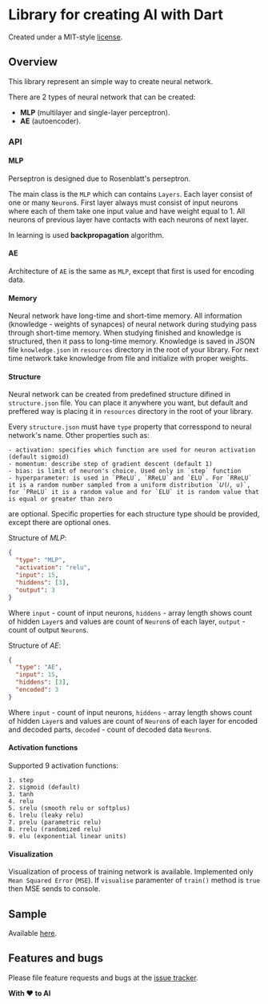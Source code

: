 # Library for creating AI with Dart

Created under a MIT-style
[license](https://github.com/YevhenKap/ai/blob/master/LICENSE).

## Overview

This library represent an simple way to create neural network.

There are 2 types of neural network that can be created:

- **MLP** (multilayer and single-layer perceptron).
- **AE** (autoencoder).

### API

#### MLP

Perseptron is designed due to Rosenblatt's perseptron.

The main class is the `MLP` which can contains `Layers`.
Each layer consist of one or many `Neuron`s.
First layer always must consist of input neurons where each of them take one input value and have weight equal to 1.
All neurons of previous layer have contacts with each neurons of next layer.

In learning is used __backpropagation__ algorithm.

#### AE

Architecture of `AE` is the same as `MLP`, except that first is used for encoding data.

#### Memory

Neural network have long-time and short-time memory.
All information (knowledge - weights of synapces) of neural network during studying pass through short-time memory.
When studying finished and knowledge is structured, then it pass to long-time memory.
Knowledge is saved in JSON file `knowledge.json` in `resources` directory in the root of your library.
For next time network take knowledge from file and initialize with proper weights.

#### Structure

Neural network can be created from predefined structure difined in `structure.json` file. You can place it anywhere you want, but default and preffered way is placing it in `resources` directory in the root of your library.

Every `structure.json` must have `type` property that corresspond to neural network's name.
Other properties such as:

    - activation: specifies which function are used for neuron activation (default sigmoid)
    - momentum: describe step of gradient descent (default 1)
    - bias: is limit of neuron's choice. Used only in `step` function
    - hyperparameter: is used in `PReLU`, `RReLU` and `ELU`. For `RReLU` it is a random number sampled from a uniform distribution `𝑈(𝑙, u)`, for `PReLU` it is a random value and for `ELU` it is random value that is equal or greater than zero

are optional. Specific properties for each structure type should be provided, except there are optional ones.

Structure of *MLP*:

```json
{
  "type": "MLP",
  "activation": "relu",
  "input": 15,
  "hiddens": [3],
  "output": 3
}
```

Where `input` - count of input neurons, `hiddens` - array length shows
count of hidden `Layer`s and values are count of `Neuron`s of each layer, `output` - count of output `Neuron`s.

Structure of *AE*:

```json
{
  "type": "AE",
  "input": 15,
  "hiddens": [3],
  "encoded": 3
}
```

Where `input` - count of input neurons, `hiddens` - array length shows count of hidden `Layer`s and values are count
of `Neuron`s of each layer for encoded and decoded parts, `decoded` - count of decoded data `Neuron`s.

#### Activation functions

Supported 9 activation functions:

    1. step
    2. sigmoid (default)
    3. tanh
    4. relu
    5. srelu (smooth relu or softplus)
    6. lrelu (leaky relu)
    7. prelu (parametric relu)
    8. rrelu (randomized relu)
    9. elu (exponential linear units)

#### Visualization

Visualization of process of training network is available. Implemented only `Mean Squared Error` (`MSE`). If `visualise` paramenter of `train()` method is `true` then MSE sends to console.

## Sample

Available [here](example/README.md).

## Features and bugs

Please file feature requests and bugs at the [issue tracker](https://github.com/YevhenKap/ai/issues).

**With ❤️ to AI**